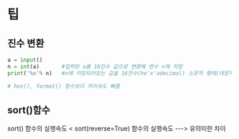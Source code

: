 # 팁
## 진수 변환
```python
a = input()  
n = int(a)       #입력된 a를 10진수 값으로 변환해 변수 n에 저장  
print('%x'% n)   #n에 저장되어있는 값을 16진수(he'x'adecimal) 소문자 형태(대문자는 x->X) 문자열로 출력

# hex(), format() 함수보다 처리속도 빠름
```

## sort()함수
sort() 함수의 실행속도 < sort(reverse=True) 함수의 실행속도  ---> 유의미한 차이  

